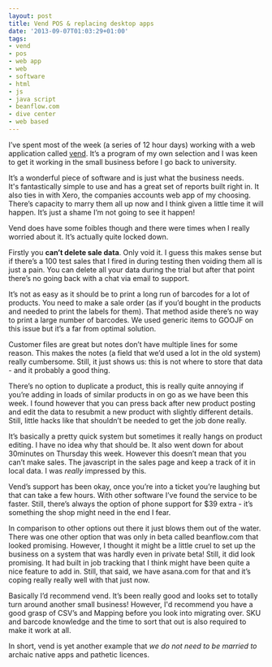 ```yaml
---
layout: post
title: Vend POS & replacing desktop apps
date: '2013-09-07T01:03:29+01:00'
tags:
- vend
- pos
- web app
- web
- software
- html
- js
- java script
- beanflow.com
- dive center
- web based
---
```

I’ve spent most of the week (a series of 12 hour days) working with a web application called [vend](http://www.vendhq.com/). It’s a program of my own selection and I was keen to get it working in the small business before I go back to university.

It’s a wonderful piece of software and is just what the business needs. It's fantastically simple to use and has a great set of reports built right in. It also ties in with Xero, the companies accounts web app of my choosing. There’s capacity to marry them all up now and I think given a little time it will happen. It’s just a shame I’m not going to see it happen!

Vend does have some foibles though and there were times when I really worried about it. It’s actually quite locked down.

Firstly you **can’t delete sale data**. Only void it. I guess this makes sense but if there’s a 100 test sales that I fired in during testing then voiding them all is just a pain. You can delete all your data during the trial but after that point there’s no going back with a chat via email to support.

It’s not as easy as it should be to print a long run of barcodes for a lot of products. You need to make a sale order (as if you’d bought in the products and needed to print the labels for them). That method aside there’s no way to print a large number of barcodes. We used generic items to GOOJF on this issue but it’s a far from optimal solution.

Customer files are great but notes don’t have multiple lines for some reason. This makes the notes (a field that we’d used a lot in the old system) really cumbersome. Still, it just shows us: this is not where to store that data - and it probably a good thing.

There’s no option to duplicate a product, this is really quite annoying if you’re adding in loads of similar products in on go as we have been this week. I found however that you can press back after new product posting and edit the data to resubmit a new product with slightly different details. Still, little hacks like that shouldn’t be needed to get the job done really.

It’s basically a pretty quick system but sometimes it really hangs on product editing. I have no idea why that should be. It also went down for about 30minutes on Thursday this week. However this doesn’t mean that you can’t make sales. The javascript in the sales page and keep a track of it in local data. I was _really_ impressed by this.

Vend’s support has been okay, once you’re into a ticket you’re laughing but that can take a few hours. With other software I’ve found the service to be faster. Still, there’s always the option of phone support for $39 extra - it’s something the shop might need in the end I fear.

In comparison to other options out there it just blows them out of the water. There was one other option that was only in beta called beanflow.com that looked promising. However, I thought it might be a little cruel to set up the business on a system that was hardly even in private beta! Still, it did look promising. It had built in job tracking that I think might have been quite a nice feature to add in. Still, that said, we have asana.com for that and it’s coping really really well with that just now.

Basically I’d recommend vend. It’s been really good and looks set to totally turn around another small business! However, I'd recommend you have a good grasp of CSV’s and Mapping before you look into migrating over. SKU and barcode knowledge and the time to sort that out is also required to make it work at all.

In short, vend is yet another example that _we do not need to be married to_ archaic native apps and pathetic licences.

